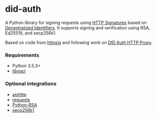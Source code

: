 # did-auth

A Python library for signing requests using [HTTP Signatures](https://www.ietf.org/id/draft-cavage-http-signatures-09.txt) based on [Decentralized Identifiers](https://w3c-ccg.github.io/did-spec/). It supports signing and verification using RSA, Ed25519, and secp256k1.

Based on code from [httpsig](https://github.com/ahknight/httpsig) and following work on [DID Auth HTTP Proxy](https://github.com/bcgov/http-did-auth-proxy/).

### Requirements

- Python 3.5.3+
- [libnacl](https://libnacl.readthedocs.io)

### Optional integrations

- [aiohttp](https://aiohttp.readthedocs.io)
- [requests](https://pypi.org/project/requests/)
- [Python-RSA](https://github.com/sybrenstuvel/python-rsa)
- [secp256k1](https://github.com/ludbb/secp256k1-py)
